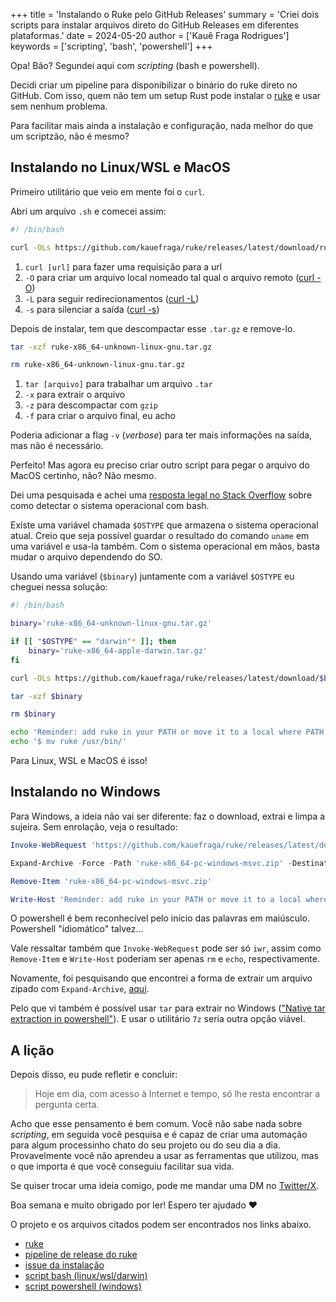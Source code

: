 +++
title = 'Instalando o Ruke pelo GitHub Releases'
summary = 'Criei dois scripts para instalar arquivos direto do GitHub Releases em diferentes plataformas.'
date = 2024-05-20
author = ['Kauê Fraga Rodrigues']
keywords = ['scripting', 'bash', 'powershell']
+++

Opa! Bão? Segundei aqui com *scripting* (bash e powershell).

Decidi criar um pipeline para disponibilizar o binário do ruke direto no GitHub. Com isso, quem não tem um setup Rust pode instalar o [ruke](https://github.com/kauefraga/ruke) e usar sem nenhum problema.

Para facilitar mais ainda a instalação e configuração, nada melhor do que um scriptzão, não é mesmo?

## Instalando no Linux/WSL e MacOS

Primeiro utilitário que veio em mente foi o `curl`.

Abri um arquivo `.sh` e comecei assim:

```sh
#! /bin/bash

curl -OLs https://github.com/kauefraga/ruke/releases/latest/download/ruke-x86_64-unknown-linux-gnu.tar.gz
```

1. `curl [url]` para fazer uma requisição para a url
2. `-O` para criar um arquivo local nomeado tal qual o arquivo remoto ([curl -O](https://curl.se/docs/manpage.html#-O))
3. `-L` para seguir redirecionamentos ([curl -L](https://curl.se/docs/manpage.html#-L))
4. `-s` para silenciar a saída ([curl -s](https://curl.se/docs/manpage.html#-s))

Depois de instalar, tem que descompactar esse `.tar.gz` e remove-lo.

```sh
tar -xzf ruke-x86_64-unknown-linux-gnu.tar.gz

rm ruke-x86_64-unknown-linux-gnu.tar.gz
```

1. `tar [arquivo]` para trabalhar um arquivo `.tar`
2. `-x` para extrair o arquivo
3. `-z` para descompactar com `gzip`
4. `-f` para criar o arquivo final, eu acho

Poderia adicionar a flag `-v` (*verbose*) para ter mais informações na saída, mas não é necessário.

Perfeito! Mas agora eu preciso criar outro script para pegar o arquivo do MacOS certinho, não? Não mesmo.

Dei uma pesquisada e achei uma [resposta legal no Stack Overflow](https://stackoverflow.com/questions/394230/how-to-detect-the-os-from-a-bash-script) sobre como detectar o sistema operacional com bash.

Existe uma variável chamada `$OSTYPE` que armazena o sistema operacional atual. Creio que seja possível guardar o resultado do comando `uname` em uma variável e usa-la também. Com o sistema operacional em mãos, basta mudar o arquivo dependendo do SO.

Usando uma variável (`$binary`) juntamente com a variável `$OSTYPE` eu cheguei nessa solução:

```sh
#! /bin/bash

binary='ruke-x86_64-unknown-linux-gnu.tar.gz'

if [[ "$OSTYPE" == "darwin"* ]]; then
    binary='ruke-x86_64-apple-darwin.tar.gz'
fi

curl -OLs https://github.com/kauefraga/ruke/releases/latest/download/$binary

tar -xzf $binary

rm $binary

echo 'Reminder: add ruke in your PATH or move it to a local where PATH is already set'
echo '$ mv ruke /usr/bin/'
```

Para Linux, WSL e MacOS é isso!

## Instalando no Windows

Para Windows, a ideia não vai ser diferente: faz o download, extrai e limpa a sujeira. Sem enrolação, veja o resultado:

```powershell
Invoke-WebRequest 'https://github.com/kauefraga/ruke/releases/latest/download/ruke-x86_64-pc-windows-msvc.zip' -OutFile 'ruke-x86_64-pc-windows-msvc.zip'

Expand-Archive -Force -Path 'ruke-x86_64-pc-windows-msvc.zip' -DestinationPath '.'

Remove-Item 'ruke-x86_64-pc-windows-msvc.zip'

Write-Host 'Reminder: add ruke in your PATH or move it to a local where PATH is already set'
```

O powershell é bem reconhecível pelo início das palavras em maiúsculo. Powershell "idiomático" talvez...

Vale ressaltar também que `Invoke-WebRequest` pode ser só `iwr`, assim como `Remove-Item` e `Write-Host` poderiam ser apenas `rm` e `echo`, respectivamente.

Novamente, foi pesquisando que encontrei a forma de extrair um arquivo zipado com `Expand-Archive`, [aqui](https://superuser.com/questions/1314420/how-to-unzip-a-file-using-the-cmd).

Pelo que vi também é possível usar `tar` para extrair no Windows (["Native tar extraction in powershell"](https://stackoverflow.com/questions/38776137/native-tar-extraction-in-powershell)). E usar o utilitário `7z` seria outra opção viável.

## A lição

Depois disso, eu pude refletir e concluir:

> Hoje em dia, com acesso à Internet e tempo, só lhe resta encontrar a pergunta certa.

Acho que esse pensamento é bem comum. Você não sabe nada sobre *scripting*, em seguida você pesquisa e é capaz de criar uma automação para algum processinho chato do seu projeto ou do seu dia a dia. Provavelmente você não aprendeu a usar as ferramentas que utilizou, mas o que importa é que você conseguiu facilitar sua vida.

Se quiser trocar uma ideia comigo, pode me mandar uma DM no [Twitter/X](https://twitter.com/rkauefraga).

Boa semana e muito obrigado por ler! Espero ter ajudado ❤

O projeto e os arquivos citados podem ser encontrados nos links abaixo.

- [ruke](https://github.com/kauefraga/ruke)
- [pipeline de release do ruke](https://github.com/kauefraga/ruke/blob/main/.github/workflows/release.yml)
- [issue da instalação](https://github.com/kauefraga/ruke/issues/25)
- [script bash (linux/wsl/darwin)](https://github.com/kauefraga/ruke/blob/main/install.sh)
- [script powershell (windows)](https://github.com/kauefraga/ruke/blob/main/install.ps1)
